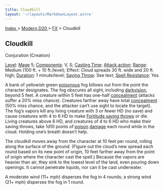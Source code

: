 ```yaml
---
title: Cloudkill
layout: '~/layouts/MarkdownLayout.astro'
---
```


[ Index ](/) > [ Modern D20 ](/modern.d20.srd) > [FX](/modern.d20.srd/fx) > Cloudkill

## Cloudkill

Conjuration (Creation)

[Level](/modern.d20.srd/fx/level):
[Mage](/modern.d20.srd/classes/advanced/mage) 5;
[Components](/modern.d20.srd/fx/components): V, S; [Casting Time](/modern.d20.srd/fx/casting.time): [Attack action](/modern.d20.srd/combat/attack.actions);
[Range](/modern.d20.srd/fx/range): Medium (100 ft. + 10 ft./level); Effect:
Cloud spreads 30 ft. wide and 20 ft. high;
[Duration](/modern.d20.srd/fx/duration): 1 minute/level; [Saving Throw](/modern.d20.srd/basics/saving.throws): See text; [Spell Resistance](/modern.d20.srd/special.abilities/spell.resistance): Yes

A bank of yellowish green
[poisonous](/modern.d20.srd/environment.hazards/poison) fog billows out from
the point the character designates. The fog obscures all sight, including
[darkvision](/modern.d20.srd/special.abilities/darkvision), beyond 5 feet. A
creature within 5 feet has one-half
[concealment](/modern.d20.srd/combat/concealment) (attacks suffer a 20% miss
chance). Creatures farther away have total
[concealment](/modern.d20.srd/combat/concealment) (50% miss chance, and the
attacker can’t use sight to locate the target). The fog’s vapors kill any
living creature with 3 or fewer HD (no save) and cause creatures with 4 to 6
HD to make [Fortitude saving throws](/modern.d20.srd/basics/saving.throws) or
die. Living creatures above 6 HD, and creatures of 4 to 6 HD who make their
saving throws, take 1d10 points of
[poison](/modern.d20.srd/environment.hazards/poison)
[damage](/modern.d20.srd/combat/damage) each round while in the cloud. Holding
one’s breath doesn’t help.

The cloudkill moves away from the character at 10 feet per round, rolling
along the surface of the ground. (Figure out the cloud’s new spread each round
based on its new point of origin, 10 feet farther away from the point of
origin where the character cast the spell.) Because the vapors are heavier
than air, they sink to the lowest level of the land, even pouring down
openings. It cannot penetrate liquids, nor can it be cast underwater.

A moderate wind (11+ mph) disperses the fog in 4 rounds; a strong wind (21+
mph) disperses the fog in 1 round.

